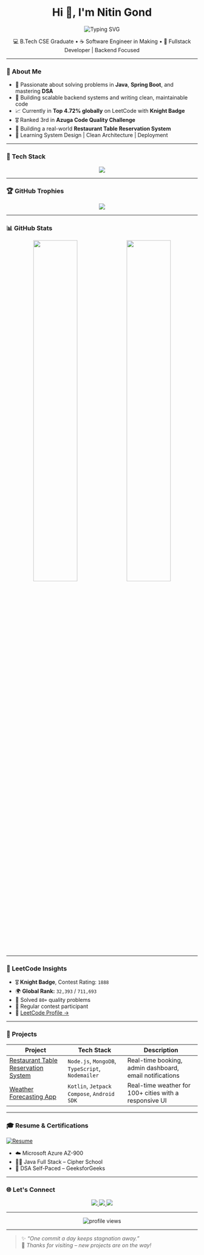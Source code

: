<h1 align="center">Hi 👋, I'm Nitin Gond</h1>

<p align="center">
  <img src="https://readme-typing-svg.demolab.com?font=Fira+Code&weight=500&pause=1000&center=true&width=435&lines=Fullstack+Developer+%7C+Java+%7C;Leetcode+Contest+Coder+%7C+DSA+Warrior;Aspiring+SDE" alt="Typing SVG" />
</p>

<p align="center">
  💻 B.Tech CSE Graduate • ☕ Software Engineer in Making • 🚀 Fullstack Developer | Backend Focused  
</p>

---

### 🚀 About Me

- 🎯 Passionate about solving problems in **Java**, **Spring Boot**, and mastering **DSA**
- 🧠 Building scalable backend systems and writing clean, maintainable code
- 📈 Currently in **Top 4.72% globally** on LeetCode with **Knight Badge**
- 🎖️ Ranked 3rd in **Azuga Code Quality Challenge**
- 🔭 Building a real-world **Restaurant Table Reservation System**
- 🌱 Learning System Design | Clean Architecture | Deployment

---

### 🧰 Tech Stack

<p align="center">
  <img src="https://skillicons.dev/icons?i=java,spring,cpp,kotlin,html,css,js,react,nodejs,express,mongodb,mysql,git,linux,vscode" />
</p>

---

### 🏆 GitHub Trophies

<p align="center">
  <img src="https://github-profile-trophy.vercel.app/?username=nitingond1001&theme=tokyonight&margin-w=10&row=2&column=3" />
</p>

---

### 📊 GitHub Stats

<p align="center">
  <img src="https://github-readme-stats.vercel.app/api?username=nitingond1001&show_icons=true&theme=tokyonight" width="48%"/>
  <img src="https://github-readme-streak-stats.herokuapp.com/?user=nitingond1001&theme=tokyonight" width="48%"/>
</p>

---

### 🧠 LeetCode Insights

- 🎖️ **Knight Badge**, Contest Rating: `1888`
- 🌍 **Global Rank:** `32,393` / `711,693`  
- 🧩 Solved `80+` quality problems  
- 🔁 Regular contest participant  
- 🔗 [LeetCode Profile →](https://leetcode.com/nitin_11/)

---

### 💼 Projects

| Project | Tech Stack | Description |
|--------|------------|-------------|
| [Restaurant Table Reservation System](https://github.com/nitingond1001/restaurant-reservation-system) | `Node.js`, `MongoDB`, `TypeScript`, `Nodemailer` | Real-time booking, admin dashboard, email notifications |
| [Weather Forecasting App](https://github.com/nitingond1001/Weather-Forecasting-App) | `Kotlin`, `Jetpack Compose`, `Android SDK` | Real-time weather for 100+ cities with a responsive UI |

---

### 🎓 Resume & Certifications

[![Resume](https://img.shields.io/badge/Download%20Resume-PDF-blue?style=for-the-badge&logo=adobeacrobat&logoColor=white)](https://github.com/nitingond1001/nitingond1001/blob/main/Nitin_Gond_Resume.pdf)

- ☁️ Microsoft Azure AZ-900
- 👨‍💻 Java Full Stack – Cipher School
- 🔁 DSA Self-Paced – GeeksforGeeks

---

### 🌐 Let's Connect

<p align="center">
  <a href="https://linkedin.com/in/nitingond" target="_blank">
    <img src="https://img.shields.io/badge/LinkedIn-blue?style=for-the-badge&logo=linkedin&logoColor=white"/>
  </a>
  <a href="mailto:nitingond1602@gmail.com">
    <img src="https://img.shields.io/badge/Gmail-red?style=for-the-badge&logo=gmail&logoColor=white"/>
  </a>
  <a href="https://github.com/nitingond1001">
    <img src="https://img.shields.io/badge/GitHub-black?style=for-the-badge&logo=github&logoColor=white"/>
  </a>
</p>

---

<p align="center">
  <img src="https://komarev.com/ghpvc/?username=nitingond1001&label=Profile+Views&color=blue&style=flat-square" alt="profile views"/>
</p>

---

> ✨ *“One commit a day keeps stagnation away.”*  
> 🚀 *Thanks for visiting – new projects are on the way!*
